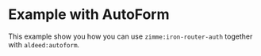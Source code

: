 # Example with AutoForm

This example show you how you can use `zimme:iron-router-auth` together with
`aldeed:autoform`.
